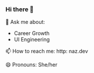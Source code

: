 ### Hi there 👋

💬 Ask me about:
   - Career Growth
   - UI Engineering
   
📫 How to reach me: http: naz.dev

😄 Pronouns: She/her

